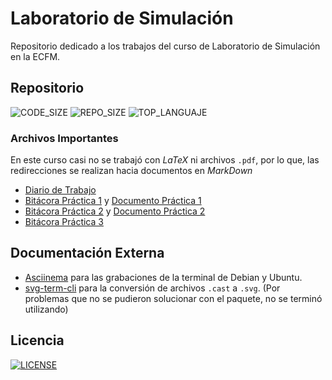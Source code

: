 # Laboratorio de Simulación

Repositorio dedicado a los trabajos del curso de Laboratorio de Simulación
en la ECFM.

## Repositorio
![CODE_SIZE](https://img.shields.io/github/languages/code-size/DSarceno/2022LabSimu201900109?style=for-the-badge)
![REPO_SIZE](https://img.shields.io/github/repo-size/DSarceno/2022LabSimu201900109?style=for-the-badge&color=orange)
![TOP_LANGUAJE](https://img.shields.io/github/languages/top/DSarceno/2022LabSimu201900109?color=FF0000&style=for-the-badge)
### Archivos Importantes
En este curso casi no se trabajó con _LaTeX_ ni archivos <code>.pdf</code>, por lo que, las redirecciones se realizan hacia documentos en _MarkDown_
  - [Diario de Trabajo](./Practicas/Diario.md)
  - [Bitácora Práctica 1](./Practicas/Practica1/practica1.md) y [Documento Práctica 1](./Practicas/Practica1/Documento/doc.pdf)
  - [Bitácora Práctica 2](./Practicas/Practica2/practica2.md) y [Documento Práctica 2](./Practicas/Practica2/Documento/doc.pdf)
  - [Bitácora Práctica 3](./Practicas/Practica3/practica3.md)

## Documentación Externa
  - [Asciinema](https://github.com/asciinema/asciinema) para las grabaciones de la terminal de Debian y Ubuntu.
  - [svg-term-cli](https://github.com/marionebl/svg-term-cli) para la conversión de archivos <code>.cast</code> a <code>.svg</code>. (Por problemas que no se pudieron solucionar con el paquete, no se terminó utilizando)

## Licencia
[![LICENSE](https://img.shields.io/github/license/DSarceno/2022LabSimu201900109?style=for-the-badge)](LICENSE)
